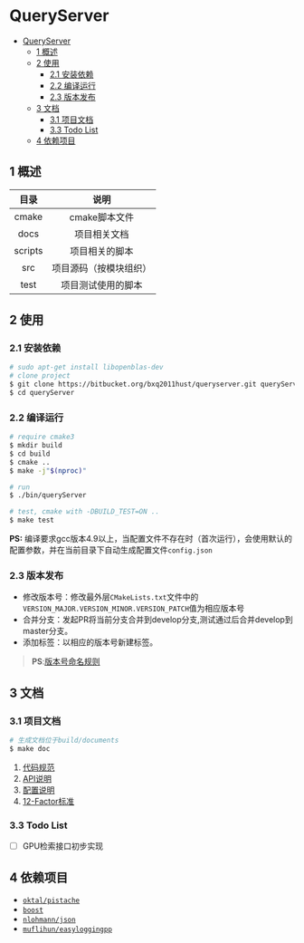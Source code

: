 # QueryServer

<!-- TOC -->

- [QueryServer](#queryserver)
    - [1 概述](#1-概述)
    - [2 使用](#2-使用)
        - [2.1 安装依赖](#21-安装依赖)
        - [2.2 编译运行](#22-编译运行)
        - [2.3 版本发布](#23-版本发布)
    - [3 文档](#3-文档)
        - [3.1 项目文档](#31-项目文档)
        - [3.3 Todo List](#33-todo-list)
    - [4 依赖项目](#4-依赖项目)

<!-- /TOC -->

## 1 概述

|目录|说明|
|:--:|:--:|
|cmake|cmake脚本文件|
|docs|项目相关文档|
|scripts|项目相关的脚本|
|src|项目源码（按模块组织）|
|test|项目测试使用的脚本|

## 2 使用

### 2.1 安装依赖

```bash
# sudo apt-get install libopenblas-dev
# clone project
$ git clone https://bitbucket.org/bxq2011hust/queryserver.git queryServer
$ cd queryServer
```

### 2.2 编译运行

```bash
# require cmake3
$ mkdir build
$ cd build
$ cmake ..
$ make -j"$(nproc)"

# run
$ ./bin/queryServer

# test, cmake with -DBUILD_TEST=ON ..
$ make test
```

**PS:** 编译要求gcc版本4.9以上，当配置文件不存在时（首次运行），会使用默认的配置参数，并在当前目录下自动生成配置文件`config.json`

### 2.3 版本发布

- 修改版本号：修改最外层`CMakeLists.txt`文件中的`VERSION_MAJOR.VERSION_MINOR.VERSION_PATCH`值为相应版本号
- 合并分支：发起PR将当前分支合并到develop分支,测试通过后合并develop到master分支。
- 添加标签：以相应的版本号新建标签。

>**PS**:[版本号命名规则](https://semver.org/)

## 3 文档

### 3.1 项目文档

```bash
# 生成文档位于build/documents
$ make doc
```

1. [代码规范](docs/Code-Style.md)
1. [API说明](docs/API.md)
1. [配置说明](docs/config.md)
1. [12-Factor标准](https://12factor.net/zh_cn/)

### 3.3 Todo List

- [ ] GPU检索接口初步实现

## 4 依赖项目

- [`oktal/pistache`](https://github.com/oktal/pistache)
- [`boost`](http://www.boost.org/)
- [`nlohmann/json`](https://github.com/nlohmann/json)
- [`muflihun/easyloggingpp`](https://github.com/muflihun/easyloggingpp)
